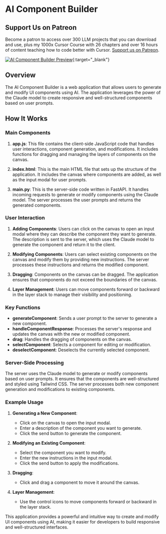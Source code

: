 # AI Component Builder

## Support Us on Patreon

Become a patron to access over 300 LLM projects that you can download and use, plus my 1000x Cursor Course with 26 chapters and over 16 hours of content teaching how to code better with Cursor. [Support us on Patreon](https://www.patreon.com/c/echohive42).

[![AI Component Builder Preview](https://img.youtube.com/vi/vJ9KW-fBkT8/0.jpg)](https://youtu.be/vJ9KW-fBkT8){:target="_blank"}

## Overview

The AI Component Builder is a web application that allows users to generate and modify UI components using AI. The application leverages the power of the Claude model to create responsive and well-structured components based on user prompts.

## How It Works

### Main Components

1. **app.js**: This file contains the client-side JavaScript code that handles user interactions, component generation, and modifications. It includes functions for dragging and managing the layers of components on the canvas.

2. **index.html**: This is the main HTML file that sets up the structure of the application. It includes the canvas where components are added, as well as the input modal for user prompts.

3. **main.py**: This is the server-side code written in FastAPI. It handles incoming requests to generate or modify components using the Claude model. The server processes the user prompts and returns the generated components.

### User Interaction

1. **Adding Components**: Users can click on the canvas to open an input modal where they can describe the component they want to generate. The description is sent to the server, which uses the Claude model to generate the component and return it to the client.

2. **Modifying Components**: Users can select existing components on the canvas and modify them by providing new instructions. The server processes these instructions and returns the modified component.

3. **Dragging**: Components on the canvas can be dragged. The application ensures that components do not exceed the boundaries of the canvas.

4. **Layer Management**: Users can move components forward or backward in the layer stack to manage their visibility and positioning.

### Key Functions

- **generateComponent**: Sends a user prompt to the server to generate a new component.
- **handleComponentResponse**: Processes the server's response and updates the canvas with the new or modified component.
- **drag**: Handles the dragging of components on the canvas.
- **selectComponent**: Selects a component for editing or modification.
- **deselectComponent**: Deselects the currently selected component.

### Server-Side Processing

The server uses the Claude model to generate or modify components based on user prompts. It ensures that the components are well-structured and styled using Tailwind CSS. The server processes both new component generation and modifications to existing components.

### Example Usage

1. **Generating a New Component**:
   - Click on the canvas to open the input modal.
   - Enter a description of the component you want to generate.
   - Click the send button to generate the component.

2. **Modifying an Existing Component**:
   - Select the component you want to modify.
   - Enter the new instructions in the input modal.
   - Click the send button to apply the modifications.

3. **Dragging**:
   - Click and drag a component to move it around the canvas.

4. **Layer Management**:
   - Use the control icons to move components forward or backward in the layer stack.

This application provides a powerful and intuitive way to create and modify UI components using AI, making it easier for developers to build responsive and well-structured interfaces.

